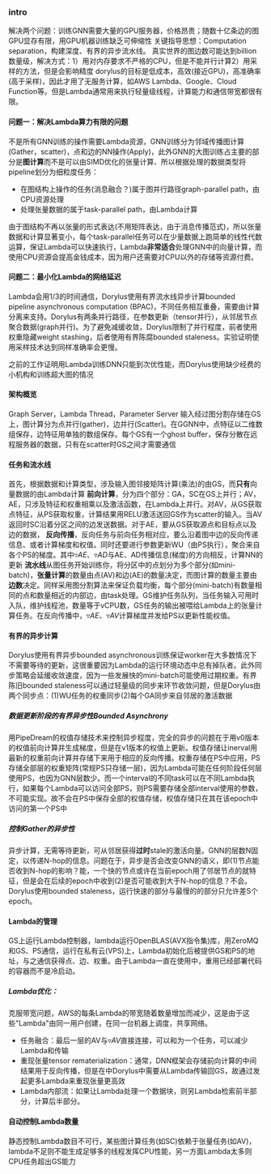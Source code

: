 ### intro

解决两个问题：训练GNN需要大量的GPU服务器，价格昂贵；随数十亿条边的图GPU显存有限，用GPU机器训练缺乏可伸缩性
关键指导思想：Computation separation，构建深度、有界的异步流水线。
真实世界的图边数可能达到billion数量级，解决方式：1）用对内存要求不严格的CPU，但是不能并行计算2）用采样的方法，但是会影响精度
dorylus的目标是低成本，高效(接近GPU)，高准确率(高于采样)，因此才用了无服务计算，如AWS Lambda、Google、Cloud Function等。但是Lambda通常用来执行轻量级线程，计算能力和通信带宽都很有限。

#### 问题一：解决Lambda算力有限的问题

不是所有GNN训练的操作需要Lambda资源，GNN训练分为邻域传播图计算(Gather，scatter)，点和边的NN操作(Apply)，此外GNN的大图训练占主要的部分是**图计算**而不是可以由SIMD优化的张量计算、所以根据处理的数据类型将pipeline划分为细粒度任务：
* 在图结构上操作的任务(消息融合？)属于图并行路径graph-parallel path，由CPU资源处理
* 处理张量数据的属于task-parallel path，由Lambda计算

由于图结构不再以张量的形式表达(不用矩阵表达，由于消息传播范式)，所以张量数据和计算显著变小，每个task-parallel任务可以在少量数据上跑简单的线性代数运算，保证Lambda可以快速执行，Lambda**非常适合**处理GNN中的向量计算，而使用CPU资源会提高金钱成本，因为用户还需要对CPU以外的存储等资源付费。

#### 问题二：最小化Lambda的网络延迟

Lambda会用1/3的时间通信，Dorylus使用有界流水线异步计算bounded pipeline asynchronous computation (BPAC)，不同任务相互重叠，需要由计算分离来支持。Dorylus有两条并行路径，在参数更新（tensor并行），从邻居节点聚合数据(graph并行)。为了避免减缓收敛，Dorylus限制了并行程度，前者使用权重隐藏weight stashing，后者使用有界陈腐bounded staleness。实验证明使用采样技术达到同样准确率会更慢。

之前的工作证明用Lambda训练DNN只能到次优性能，而Dorylus使用缺少经费的小机构和训练超大图的情况

#### 架构概览
Graph Server，Lambda Thread，Parameter Server
输入经过图分割存储在GS上，图计算分为点并行(gather)，边并行(Scatter)。在GGNN中，点特征以二维数组保存，边特征用单独的数组保存。每个GS有一个ghost buffer，保存分散在远程服务器的数据，只有在scatter时GS之间才需要通信

#### 任务和流水线
首先，根据数据和计算类型，涉及输入图邻接矩阵计算(乘法)的由GS，而**只有**向量数据的由Lambda计算
**前向计算**，分为四个部分：GA，SC在GS上并行；AV，AE，只涉及特征和权重相乘以及激活函数，在Lambda上并行。对AV，从GS获取点特征，从PS获取权重，计算结果用RELU激活送回GS作为scatter的输入。当AV返回时SC沿着分区之间的边发送数据。对于AE，要从GS获取源点和目标点以及边的数据，
**反向传播**，反向任务与前向任务相对应，要么沿着图中边的反向传递信息、或者计算梯度和权值。同时还要进行参数更新WU（由PS执行），聚合来自各个PS的梯度。其中${\triangledown}AE$、${\triangledown}AD$与AE、AD传播信息(梯度)的方向相反，计算NN的更新
**流水线**从图任务开始训练你，将分区中的点划分为多个部分(如mini-batch)，**张量计算**的数量由点(AV)和边(AE)的数量决定，而图计算的数量主要由**边数**决定。同样采用图分割算法来保证负载均衡，每个部分(mini-batch)有数量相同的点和数量相近的内部边，由task处理。GS维护任务队列，当任务输入可用时入队，维护线程池，数量等于vCPU数，GS任务的输出被喂给Lambda上的张量计算任务。在反向传播中，${\triangledown}AE$、${\triangledown}AV$计算梯度并发给PS以更新性能权值。

#### 有界的异步计算
Dorylus使用有界异步bounded asynchronous训练保证worker在大多数情况下不需要等待的更新，这很重要因为Lambda的运行环境动态中总有掉队者。此外同步策略会延缓收敛速度，因为一些发展快的mini-batch可能使用过期权重。有界陈旧bounded staleness可以通过轻量级的同步来环节收敛问题，但是Dorylus由两个同步点：(1)WU任务的权重同步(2)每个GA同步来自邻居的激活数据

##### 数据更新阶段的有界异步性Bounded Asynchrony
用PipeDream的权值存储技术来控制异步程度，完全的异步的问题在于用v0版本的权值前向计算并生成梯度，但是在v1版本的权值上更新。权值存储让inerval用最新的权重前向计算并存储下来用于相应的反向传播。权重存储在PS中应用，PS存储全部层的权重矩阵(常规PS只存储一层)，因为Lambda可能在任何阶段任何层使用PS，也因为GNN层数少。而一个interval的不同task可以在不同Lambda执行，如果每个Lambda可以访问全部PS，则PS需要存储全部interval使用的参数，不可能实现。故不会在PS中保存全部的权值存储，权值存储只在其在该epoch中访问的第一个PS中

##### 控制Gather的异步性
异步计算，无需等待更新，可从邻居获得**过时**stale的激活向量。GNN的层数N固定，以传递N-hop的信息。问题在于，异步是否会改变GNN的语义，即(1)节点能否收到N-hop的影响？能，一个快的节点或许在当前epoch用了邻居节点的就特征，但是会在后续的epoch中收到(2)是否可能收到大于N-hop的信息？不会。Dorylus使用bounded staleness，运行快速的部分与最慢的的部分只允许差S个epoch。

#### Lambda的管理
GS上运行Lambda控制器，lambda运行OpenBLAS(AVX指令集)库，用ZeroMQ和GS、PS通信，运行在私有云(VPS)上，Lambda初始化后被提供GS和PS的地址，与之通信获得点、边、权重。由于Lambda一直在使用中，重用已经部署代码的容器而不是冷启动。

##### Lambda优化：
克服带宽问题，AWS的每条Lambda的带宽随着数量增加而减少，这是由于这些"Lambda"由同一用户创建，在同一台机器上调度，共享网络。
* 任务融合：最后一层的AV与${\triangledown}AV$直接连接，可以和为一个任务，可以减少Lambda和传输
* 重现张量tensor rematerialization：通常，DNN框架会存储前向计算的中间结果用于反向传播，但是在中Dorylus中需要从Lambda传输回GS，故通过发起更多Lambda来重现张量更高效
* Lambda内部流：如果让Lambda处理一个数据块，则另Lambda检索前半部分，计算后半部分。

#### 自动控制Lambda数量
静态控制Lambda数目不可行，某些图计算任务(如SC)依赖于张量任务(如AV)，lambda不足则不能生成足够多的线程发挥CPU性能，另一方面Lambda太多则CPU任务超出GS能力